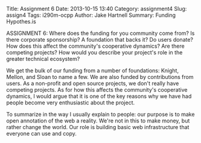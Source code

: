 Title: Assignment 6 
Date: 2013-10-15 13:40
Category: assignment4
Slug: assign4
Tags: i290m-ocpp
Author: Jake Hartnell
Summary: Funding Hypothes.is

ASSIGNMENT 6: Where does the funding for you community come from? Is there corporate sponsorship? A foundation that backs it? Do users donate? How does this affect the community's cooperative dynamics? Are there competing projects? How would you describe your project's role in the greater technical ecosystem?

We get the bulk of our funding from a number of foundations: Knight, Mellon, and Sloan to name a few. We are also funded by contributions from users. As a non-profit and open source projects, we don't really have competing projects. As for how this affects the community's cooperative dynamics, I would argue that it is one of the key reasons why we have had people become very enthusiastic about the project. 

To summarize in the way I usually explain to people: our purpose is to make open annotation of the web a reality. We're not in this to make money, but rather change the world. Our role is building basic web infrastructure that everyone can use and copy. 